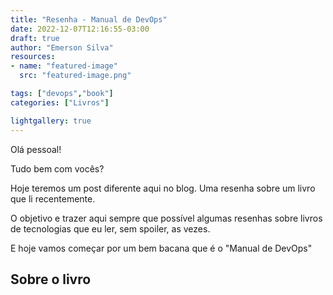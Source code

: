 ```yaml
---
title: "Resenha - Manual de DevOps"
date: 2022-12-07T12:16:55-03:00
draft: true
author: "Emerson Silva"
resources:
- name: "featured-image"
  src: "featured-image.png"

tags: ["devops","book"]
categories: ["Livros"]

lightgallery: true
---
```


Olá pessoal! 

Tudo bem com vocês? 

Hoje teremos um post diferente aqui no blog. Uma resenha sobre um livro que li recentemente. 

O objetivo e trazer aqui sempre que possível algumas resenhas sobre livros de tecnologias que eu ler, sem spoiler, as vezes. 

E hoje vamos começar por um bem bacana que é o "Manual de DevOps"


## Sobre o livro



## 

